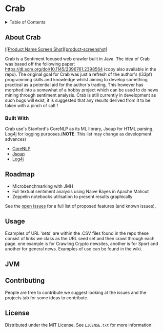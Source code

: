 # Crab

<!-- TABLE OF CONTENTS -->
<details>
  <summary>Table of Contents</summary>
  <ol>
    <li>
      <a href="#about-the-project">About The Project</a>
      <ul>
        <li><a href="#built-with">Built With</a></li>
      </ul>
    </li>
    <li>
      <a href="#getting-started">Getting Started</a>
      <ul>
        <li><a href="#prerequisites">Prerequisites</a></li>
        <li><a href="#installation">Installation</a></li>
      </ul>
    </li>
    <li><a href="#usage">Usage</a></li>
    <li><a href="#roadmap">Roadmap</a></li>
    <li><a href="#contributing">Contributing</a></li>
    <li><a href="#license">License</a></li>
    <li><a href="#contact">Contact</a></li>
    <li><a href="#acknowledgments">Acknowledgments</a></li>
  </ol>
</details>

<!-- ABOUT THE PROJECT -->
## About Crab

[![Product Name Screen Shot][product-screenshot]](https://example.com)

Crab is a Sentiment focused web crawler built in Java. The idea of Crab was based off the following paper:
https://dl.acm.org/doi/10.1145/2396761.2398564 (copy also available in the repo). The original goal for Crab was just a refresh of the author's (l33pf) programming skills and 
knowledge whilst aiming to develop something practical as a potential aid for the author's trading, This however has morphed into a somewhat of a hobby project which can be used to do news mining through sentiment analysis. Crab is still currently in development as such bugs will exist, it is suggested that any results derived from it to be taken with a pinch of salt !

### Built With

Crab use's Stanford's CoreNLP as its ML library, Jsoup for HTML parsing, Log4j for logging purposes.(<b>NOTE</b>: This list may change as development advances)

* [CoreNLP](https://stanfordnlp.github.io/CoreNLP/)
* [Jsoup](https://jsoup.org/)
* [Log4j](https://logging.apache.org/log4j/)

<!-- ROADMAP -->
## Roadmap

-  Microbenchmarking with JMH
-  Full textual sentiment analysis using Naive Bayes in Apache Mahout
-  Zeppelin notebooks utilisation to present results graphically

See the [open issues](https://github.com/l33pf/Crab/issues) for a full list of proposed features (and known issues).

<!-- USAGE EXAMPLES -->
## Usage

Examples of URL 'sets' are within the .CSV files found in the repo these consist of links we class as the URL seed set and then crawl through each page. one example
is for Crawling Crypto newsites, another is for Sport and another for general news. Examples of use can be found in the wiki.

<!-- JVM -->
## JVM



<!-- CONTRIBUTING -->
## Contributing

People are free to contribute we suggest looking at the issues and the projects tab for some ideas to contribute.

<!-- LICENSE -->
## License

Distributed under the MIT License. See `LICENSE.txt` for more information.


